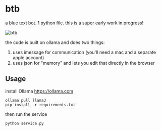 # btb

a blue text bot.  1 python file.  this is a super early work in progress!

![btb](https://github.com/bwasti/btb/assets/4842908/3bcf624e-697e-4e8f-bbf7-2ab58256646e)


the code is built on ollama and does two things:

1. uses imessage for communication (you'll need a mac and a separate apple account)
2. uses json for "memory" and lets you edit that directly in the browser

## Usage

install Ollama https://ollama.com

```
ollama pull llama3
pip install -r requirements.txt
```

then run the service

```
python service.py
```

